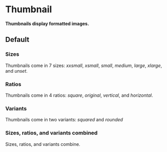 # Thumbnail

**Thumbnails display formatted images.**

## Default

### Sizes

Thumbnails come in 7 sizes: _xxsmall_, _xsmall_, _small_, _medium_, _large_, _xlarge_, and _unset_.

<demo-block component="thumbnail" partial="sizes"></demo-block>

### Ratios

Thumbnails come in 4 ratios: _square_, _original_, _vertical_, and _horizontal_.

<demo-block component="thumbnail" partial="ratios"></demo-block>

### Variants

Thumbnails come in two variants: _squared_ and _rounded_

<demo-block component="thumbnail" partial="variants"></demo-block>

### Sizes, ratios, and variants combined

Sizes, ratios, and variants combine.

<demo-block component="thumbnail" partial="combined"></demo-block>
